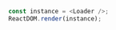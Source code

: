 <!--start-code-->

```js
const instance = <Loader />;
ReactDOM.render(instance);
```

<!--end-code-->
